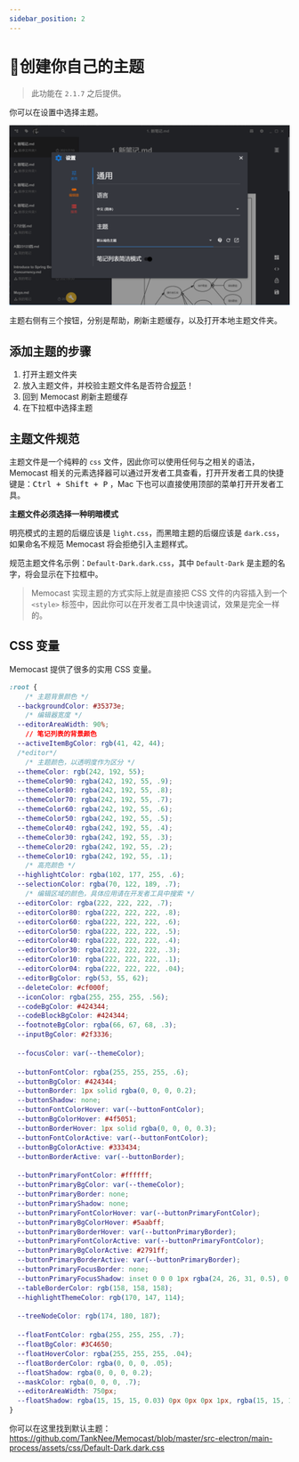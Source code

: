 ```yaml
---
sidebar_position: 2
---
```


# 🎄创建你自己的主题

> 此功能在 `2.1.7` 之后提供。

你可以在设置中选择主题。

![](/img/create-theme-1.png)

主题右侧有三个按钮，分别是帮助，刷新主题缓存，以及打开本地主题文件夹。

## 添加主题的步骤

1. 打开主题文件夹
2. 放入主题文件，并校验主题文件名是否符合[规范](#主题文件规范)！
3. 回到 Memocast 刷新主题缓存
4. 在下拉框中选择主题

## 主题文件规范

主题文件是一个纯粹的 `css` 文件，因此你可以使用任何与之相关的语法，Memocast 相关的元素选择器可以通过开发者工具查看，打开开发者工具的快捷键是：<kbd>Ctrl + Shift + P</kbd> ，Mac 下也可以直接使用顶部的菜单打开开发者工具。

**主题文件必须选择一种明暗模式**

明亮模式的主题的后缀应该是 `light.css`，而黑暗主题的后缀应该是 `dark.css`，如果命名不规范 Memocast 将会拒绝引入主题样式。

规范主题文件名示例：`Default-Dark.dark.css`，其中 `Default-Dark` 是主题的名字，将会显示在下拉框中。

> Memocast 实现主题的方式实际上就是直接把 CSS 文件的内容插入到一个 `<style>` 标签中，因此你可以在开发者工具中快速调试，效果是完全一样的。

## CSS 变量

Memocast 提供了很多的实用 CSS 变量。

```css
:root {
    /* 主题背景颜色 */
  --backgroundColor: #35373e;
    /* 编辑器宽度 */
  --editorAreaWidth: 90%;
    // 笔记列表的背景颜色
  --activeItemBgColor: rgb(41, 42, 44);
  /*editor*/
    /* 主题颜色，以透明度作为区分 */
  --themeColor: rgb(242, 192, 55);
  --themeColor90: rgba(242, 192, 55, .9);
  --themeColor80: rgba(242, 192, 55, .8);
  --themeColor70: rgba(242, 192, 55, .7);
  --themeColor60: rgba(242, 192, 55, .6);
  --themeColor50: rgba(242, 192, 55, .5);
  --themeColor40: rgba(242, 192, 55, .4);
  --themeColor30: rgba(242, 192, 55, .3);
  --themeColor20: rgba(242, 192, 55, .2);
  --themeColor10: rgba(242, 192, 55, .1);
    /* 高亮颜色 */
  --highlightColor: rgba(102, 177, 255, .6);
  --selectionColor: rgba(70, 122, 189, .7);
    /* 编辑区域的颜色，具体应用请在开发者工具中搜索 */
  --editorColor: rgba(222, 222, 222, .7);
  --editorColor80: rgba(222, 222, 222, .8);
  --editorColor60: rgba(222, 222, 222, .6);
  --editorColor50: rgba(222, 222, 222, .5);
  --editorColor40: rgba(222, 222, 222, .4);
  --editorColor30: rgba(222, 222, 222, .3);
  --editorColor10: rgba(222, 222, 222, .1);
  --editorColor04: rgba(222, 222, 222, .04);
  --editorBgColor: rgb(53, 55, 62);
  --deleteColor: #cf000f;
  --iconColor: rgba(255, 255, 255, .56);
  --codeBgColor: #424344;
  --codeBlockBgColor: #424344;
  --footnoteBgColor: rgba(66, 67, 68, .3);
  --inputBgColor: #2f3336;

  --focusColor: var(--themeColor);

  --buttonFontColor: rgba(255, 255, 255, .6);
  --buttonBgColor: #424344;
  --buttonBorder: 1px solid rgba(0, 0, 0, 0.2);
  --buttonShadow: none;
  --buttonFontColorHover: var(--buttonFontColor);
  --buttonBgColorHover: #4f5051;
  --buttonBorderHover: 1px solid rgba(0, 0, 0, 0.3);
  --buttonFontColorActive: var(--buttonFontColor);
  --buttonBgColorActive: #333434;
  --buttonBorderActive: var(--buttonBorder);

  --buttonPrimaryFontColor: #ffffff;
  --buttonPrimaryBgColor: var(--themeColor);
  --buttonPrimaryBorder: none;
  --buttonPrimaryShadow: none;
  --buttonPrimaryFontColorHover: var(--buttonPrimaryFontColor);
  --buttonPrimaryBgColorHover: #5aabff;
  --buttonPrimaryBorderHover: var(--buttonPrimaryBorder);
  --buttonPrimaryFontColorActive: var(--buttonPrimaryFontColor);
  --buttonPrimaryBgColorActive: #2791ff;
  --buttonPrimaryBorderActive: var(--buttonPrimaryBorder);
  --buttonPrimaryFocusBorder: none;
  --buttonPrimaryFocusShadow: inset 0 0 0 1px rgba(24, 26, 31, 0.5), 0 0 0 1px var(--themeColor);
  --tableBorderColor: rgb(158, 158, 158);
  --highlightThemeColor: rgb(170, 147, 114);

  --treeNodeColor: rgb(174, 180, 187);

  --floatFontColor: rgba(255, 255, 255, .7);
  --floatBgColor: #3C4650;
  --floatHoverColor: rgba(255, 255, 255, .04);
  --floatBorderColor: rgba(0, 0, 0, .05);
  --floatShadow: rgba(0, 0, 0, 0.2);
  --maskColor: rgba(0, 0, 0, .7);
  --editorAreaWidth: 750px;
  --floatShadow: rgba(15, 15, 15, 0.03) 0px 0px 0px 1px, rgba(15, 15, 15, 0.04) 0px 3px 6px, rgba(15, 15, 15, 0.05) 0px 9px 24px;
}
```

你可以在这里找到默认主题：https://github.com/TankNee/Memocast/blob/master/src-electron/main-process/assets/css/Default-Dark.dark.css